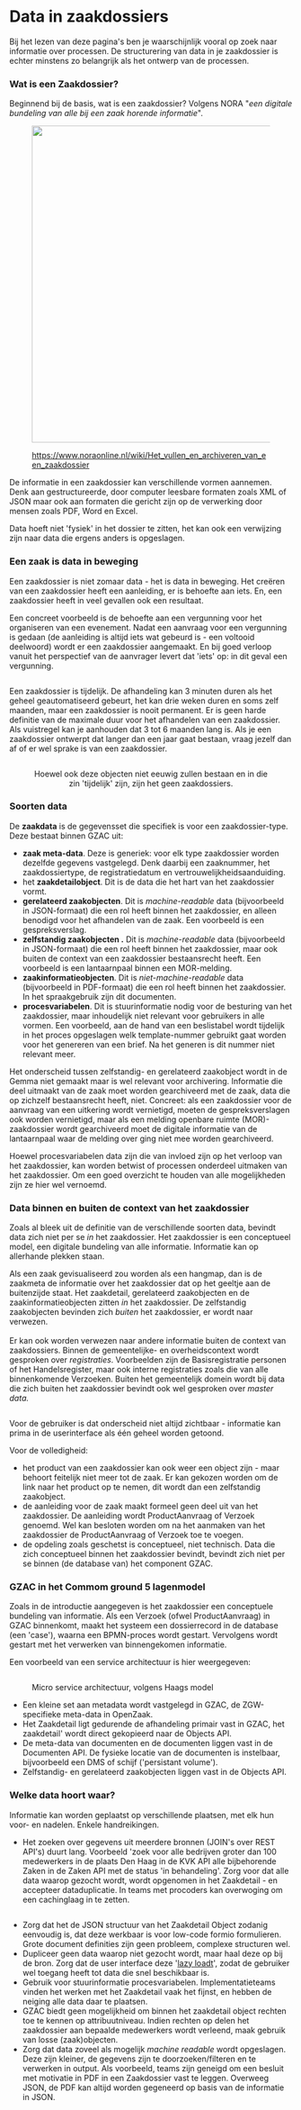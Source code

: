 # Data in zaakdossiers

Bij het lezen van deze pagina's ben je waarschijnlijk vooral op zoek naar informatie over processen. De structurering van data in je zaakdossier is echter minstens zo belangrijk als het ontwerp van de processen.&#x20;

### Wat is een Zaakdossier?

Beginnend bij de basis, wat is een zaakdossier? Volgens NORA "_een digitale bundeling van alle bij een zaak horende informatie_".&#x20;

<div align="left">

<figure><img src="../.gitbook/assets/Screenshot 2023-06-09 at 10.18.47.png" alt="" width="563"><figcaption><p><a href="https://www.noraonline.nl/wiki/Het_vullen_en_archiveren_van_een_zaakdossier">https://www.noraonline.nl/wiki/Het_vullen_en_archiveren_van_een_zaakdossier</a></p></figcaption></figure>

</div>

De informatie in een zaakdossier kan verschillende vormen aannemen. Denk aan gestructureerde, door computer leesbare formaten zoals XML of JSON maar ook aan formaten die  gericht zijn op de verwerking door mensen zoals PDF, Word en Excel.&#x20;

Data hoeft niet 'fysiek' in het dossier te zitten, het kan ook een verwijzing zijn naar data die ergens anders is opgeslagen.&#x20;

### Een zaak is data in beweging

Een zaakdossier is niet zomaar data - het is data in beweging. Het creëren van een zaakdossier heeft een aanleiding, er is behoefte aan iets. En, een zaakdossier heeft in veel gevallen ook een resultaat.&#x20;

Een concreet voorbeeld is de behoefte aan een vergunning voor het organiseren van een evenement. Nadat een aanvraag voor een vergunning is gedaan (de aanleiding is altijd iets wat gebeurd is - een voltooid deelwoord) wordt er een zaakdossier aangemaakt. En bij goed verloop vanuit het perspectief van de aanvrager levert dat 'iets' op: in dit geval een vergunning.&#x20;

<figure><img src="../.gitbook/assets/Screenshot 2023-06-09 at 10.37.14.png" alt=""><figcaption></figcaption></figure>

Een zaakdossier is tijdelijk. De afhandeling kan 3 minuten duren als het geheel geautomatiseerd gebeurt, het kan drie weken duren en soms zelf maanden, maar een zaakdossier is nooit permanent. Er is geen harde definitie van de maximale duur voor het afhandelen van een zaakdossier. Als vuistregel kan je aanhouden dat 3 tot 6 maanden lang is. Als je een zaakdossier ontwerpt dat langer dan een jaar gaat bestaan, vraag jezelf dan af of er wel sprake is van een zaakdossier.&#x20;

<div align="center">

<figure><img src="../.gitbook/assets/Screenshot 2023-06-09 at 10.50.02.png" alt=""><figcaption><p>Hoewel ook deze objecten niet eeuwig zullen bestaan en in die zin 'tijdelijk' zijn, zijn het geen zaakdossiers.</p></figcaption></figure>

</div>

### Soorten data

De **zaakdata** is de gegevensset die specifiek is voor een zaakdossier-type. Deze bestaat binnen GZAC uit:&#x20;

* **zaak meta-data**. Deze is generiek: voor elk type zaakdossier worden dezelfde gegevens vastgelegd. Denk daarbij een zaaknummer, het zaakdossiertype, de registratiedatum en vertrouwelijkheidsaanduiding.&#x20;
* het **zaakdetailobject**. Dit is de data die het hart van het zaakdossier vormt.
* **gerelateerd zaakobjecten**. Dit is _machine-readable_ data (bijvoorbeeld in JSON-formaat) die een rol heeft binnen het zaakdossier, en alleen benodigd voor het afhandelen van de zaak. Een voorbeeld is een gespreksverslag.&#x20;
* **zelfstandig zaakobjecten .** Dit is _machine-readable_ data (bijvoorbeeld in JSON-formaat) die een rol heeft binnen het zaakdossier, maar ook buiten de context van een zaakdossier bestaansrecht heeft. Een voorbeeld is een lantaarnpaal binnen een MOR-melding.
* **zaakinformatieobjecten**. Dit is _niet-machine-readable_ data (bijvoorbeeld in PDF-formaat) die een rol heeft binnen het zaakdossier. In het spraakgebruik zijn dit documenten.&#x20;
* **procesvariabelen**. Dit is stuurinformatie nodig voor de besturing van het zaakdossier, maar inhoudelijk niet relevant voor gebruikers in alle vormen. Een voorbeeld, aan de hand van een beslistabel wordt tijdelijk in het proces opgeslagen welk template-nummer gebruikt gaat worden voor het genereren van een brief. Na het generen is dit nummer niet relevant meer.   &#x20;

Het onderscheid tussen zelfstandig- en gerelateerd zaakobject wordt in de Gemma niet gemaakt maar is wel relevant voor archivering. Informatie die deel uitmaakt van de zaak moet worden gearchiveerd met de zaak, data die op zichzelf bestaansrecht heeft, niet. Concreet: als een zaakdossier voor de aanvraag van een uitkering wordt vernietigd, moeten de gespreksverslagen ook worden vernietigd, maar als een melding openbare ruimte (MOR)-zaakdossier wordt gearchiveerd moet de digitale informatie van de lantaarnpaal waar de melding over ging niet mee worden gearchiveerd.

Hoewel procesvariabelen data zijn die van invloed zijn op het verloop van het zaakdossier, kan worden betwist of processen onderdeel uitmaken van het zaakdossier. Om een goed overzicht te houden van alle mogelijkheden zijn ze hier wel vernoemd.&#x20;

### Data binnen en buiten de context van het zaakdossier

Zoals al bleek uit de definitie van de verschillende soorten data, bevindt data zich niet per se _in_ het zaakdossier. Het zaakdossier is een conceptueel model, een digitale bundeling van alle informatie. Informatie kan op allerhande plekken staan.&#x20;

Als een zaak gevisualiseerd zou worden als een hangmap, dan is de zaakmeta de informatie over het zaakdossier dat op het geeltje aan de buitenzijde staat. Het zaakdetail, gerelateerd zaakobjecten en de zaakinformatieobjecten zitten _in_ het zaakdossier. De zelfstandig zaakobjecten bevinden zich _buiten_ het zaakdossier, er wordt naar verwezen. \
\
Er kan ook worden verwezen naar andere informatie buiten de context van zaakdossiers. Binnen de gemeentelijke- en overheidscontext wordt gesproken over _registraties_. Voorbeelden zijn de Basisregistratie personen of het Handelsregister, maar ook interne registraties zoals die van alle binnenkomende Verzoeken. Buiten het gemeentelijk domein wordt bij data die zich buiten het zaakdossier bevindt ook wel gesproken over _master data._&#x20;

<figure><img src="../.gitbook/assets/Screenshot 2023-06-09 at 14.21.55.png" alt=""><figcaption></figcaption></figure>

Voor de gebruiker is dat onderscheid niet altijd zichtbaar - informatie kan prima in de userinterface als één geheel worden getoond.&#x20;

Voor de volledigheid:

* het product van een zaakdossier kan ook weer een object zijn - maar behoort  feitelijk niet meer tot de zaak. Er kan gekozen worden om de link naar het product op te nemen, dit wordt dan een zelfstandig zaakobject.&#x20;
* de aanleiding voor de zaak maakt formeel geen deel uit van het zaakdossier. De aanleiding wordt ProductAanvraag of Verzoek genoemd. Wel kan besloten worden om na het aanmaken van het zaakdossier de ProductAanvraag of Verzoek toe te voegen.&#x20;
* de opdeling zoals geschetst is conceptueel, niet technisch. Data die zich conceptueel binnen het zaakdossier bevindt, bevindt zich niet per se binnen (de database van) het component GZAC.&#x20;

### GZAC in het Commom ground 5 lagenmodel

Zoals in de introductie aangegeven is het zaakdossier een conceptuele bundeling van informatie. Als een Verzoek (ofwel ProductAanvraag) in GZAC binnenkomt, maakt het systeem een dossierrecord in de database (een 'case'), waarna een BPMN-proces wordt gestart. Vervolgens wordt gestart met het verwerken van binnengekomen informatie.&#x20;

Een voorbeeld van een service architectuur is hier weergegeven:&#x20;

<figure><img src="../.gitbook/assets/Screenshot 2023-06-09 at 16.04.47.png" alt=""><figcaption><p>Micro service architectuur, volgens Haags model</p></figcaption></figure>

* Een kleine set aan metadata wordt vastgelegd in GZAC, de ZGW-specifieke meta-data in OpenZaak.&#x20;
* Het Zaakdetail ligt gedurende de afhandeling primair vast in GZAC, het zaakdetail' wordt direct gekopieerd naar de Objects API.
* De meta-data van documenten en de documenten liggen vast in de Documenten API. De fysieke locatie van de documenten is instelbaar, bijvoorbeeld een DMS of schijf ('persistant volume').
* Zelfstandig- en gerelateerd zaakobjecten liggen vast in de Objects API. &#x20;

### Welke data hoort waar?

Informatie kan worden geplaatst op verschillende plaatsen, met elk hun voor- en nadelen. Enkele handreikingen.&#x20;

* Het zoeken over gegevens uit meerdere bronnen (JOIN's over REST API's) duurt lang. Voorbeeld 'zoek voor alle bedrijven groter dan 100 medewerkers in de plaats Den Haag in de KVK API alle bijbehorende Zaken in de Zaken API met de status 'in behandeling'. Zorg voor dat alle data waarop gezocht wordt, wordt opgenomen in het Zaakdetail - en accepteer dataduplicatie. In teams met procoders kan overwoging om een cachinglaag in te zetten.&#x20;

<figure><img src="../.gitbook/assets/Screenshot 2023-09-15 at 15.01.51.png" alt=""><figcaption></figcaption></figure>

* Zorg dat het de JSON structuur van het Zaakdetail Object zodanig eenvoudig is, dat deze werkbaar is voor low-code formio formulieren. Grote document definities zijn geen probleem, complexe structuren wel.&#x20;
* Dupliceer geen data waarop niet gezocht wordt, maar haal deze op bij de bron. Zorg dat de user interface deze '[lazy loadt](https://en.wikipedia.org/wiki/Lazy\_loading)', zodat de gebruiker wel toegang heeft tot data die snel beschikbaar is.&#x20;
* Gebruik voor stuurinformatie procesvariabelen. Implementatieteams vinden het werken met het Zaakdetail vaak het fijnst, en hebben de neiging alle data daar te plaatsen.&#x20;
* GZAC biedt geen mogelijkheid om binnen het zaakdetail object rechten toe te kennen op attribuutniveau. Indien rechten op delen het zaakdossier aan bepaalde medewerkers wordt verleend, maak gebruik van losse (zaak)objecten.&#x20;
* Zorg dat data zoveel als mogelijk _machine readable_ wordt opgeslagen. Deze zijn kleiner, de gegevens zijn te doorzoeken/filteren en te verwerken in output. Als voorbeeld, teams zijn geneigd om een besluit met motivatie in PDF in een Zaakdossier vast te leggen. Overweeg JSON, de PDF kan altijd worden gegeneerd op basis van de informatie in JSON. \
  &#x20;

